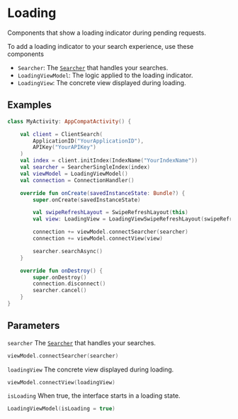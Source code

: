 # Loading

Components that show a loading indicator during pending requests.

To add a loading indicator to your search experience, use these components
- `Searcher`: The [`Searcher`](Searcher.md) that handles your searches.
- `LoadingViewModel`: The logic applied to the loading indicator.
- `LoadingView`: The concrete view displayed during loading.

## Examples

```kotlin
class MyActivity: AppCompatActivity() {

    val client = ClientSearch(
        ApplicationID("YourApplicationID"),
        APIKey("YourAPIKey")
    )
    val index = client.initIndex(IndexName("YourIndexName"))
    val searcher = SearcherSingleIndex(index)
    val viewModel = LoadingViewModel()
    val connection = ConnectionHandler()

    override fun onCreate(savedInstanceState: Bundle?) {
        super.onCreate(savedInstanceState)

        val swipeRefreshLayout = SwipeRefreshLayout(this)
        val view: LoadingView = LoadingViewSwipeRefreshLayout(swipeRefreshLayout)

        connection += viewModel.connectSearcher(searcher)
        connection += viewModel.connectView(view)

        searcher.searchAsync()
    }

    override fun onDestroy() {
        super.onDestroy()
        connection.disconnect()
        searcher.cancel()
    }
}
```

## Parameters

`searcher` The [`Searcher`](Searcher.md) that handles your searches.

```kotlin
viewModel.connectSearcher(searcher)
```

`loadingView` The concrete view displayed during loading.

```kotlin
viewModel.connectView(loadingView)
```

`isLoading` When true, the interface starts in a loading state.

```kotlin
LoadingViewModel(isLoading = true)
```